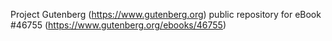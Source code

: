 Project Gutenberg (https://www.gutenberg.org) public repository for eBook #46755 (https://www.gutenberg.org/ebooks/46755)
